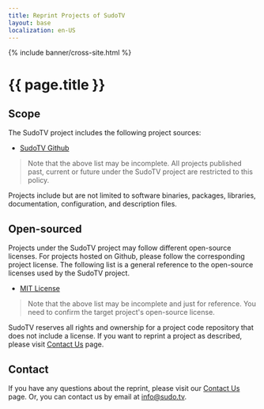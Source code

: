 ```yaml
---
title: Reprint Projects of SudoTV
layout: base
localization: en-US
---
```


{% include banner/cross-site.html %}

# {{ page.title }}

## Scope

The SudoTV project includes the following project sources:

- [SudoTV Github](https://github.com/SudoTV)

> Note that the above list may be incomplete. All projects published past, current or future under the SudoTV project are restricted to this policy.

Projects include but are not limited to software binaries, packages, libraries, documentation, configuration, and description files.

## Open-sourced

Projects under the SudoTV project may follow different open-source licenses. For projects hosted on Github, please follow the corresponding project license. The following list is a general reference to the open-source licenses used by the SudoTV project.

- [MIT License](https://opensource.org/licenses/MIT)

> Note that the above list may be incomplete and just for reference. You need to confirm the target project's open-source license.

SudoTV reserves all rights and ownership for a project code repository that does not include a license. If you want to reprint a project as described, please visit [Contact Us](https://sudo.tv/contact) page.

## Contact

If you have any questions about the reprint, please visit our [Contact Us](https://sudo.tv/contact) page. Or, you can contact us by email at [info@sudo.tv](mailto://info@sudo.tv).
